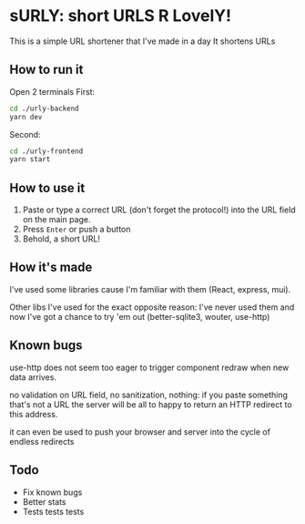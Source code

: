 # sURLY: short URLS R LovelY!
This is a simple URL shortener that I've made in a day
It shortens URLs

## How to run it
Open 2 terminals
First:
```bash
cd ./urly-backend
yarn dev
```
Second:
```bash
cd ./urly-frontend
yarn start
```

## How to use it
1. Paste or type a correct URL (don't forget the protocol!) into the URL field on the main page.
2. Press `Enter` or push a button
3. Behold, a short URL!

## How it's made
I've used some libraries cause I'm familiar with them (React, express, mui).

Other libs I've used for the exact opposite reason: I've never used them and now I've got a chance to try 'em out (better-sqlite3, wouter, use-http)

## Known bugs
use-http does not seem too eager to trigger component redraw when new data arrives.

no validation on URL field, no sanitization, nothing: if you paste something that's not a URL the server will be all to happy to return an HTTP redirect to this address.

it can even be used to push your browser and server into the cycle of endless redirects

## Todo
- Fix known bugs
- Better stats
- Tests tests tests
